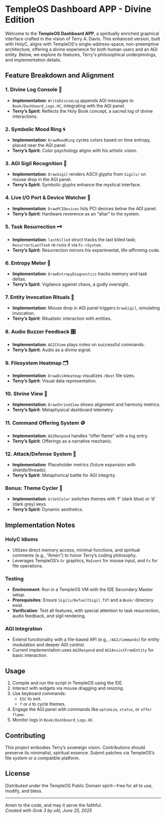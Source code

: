 # TempleOS Dashboard APP - Divine Edition

Welcome to the **TempleOS Dashboard APP**, a spiritually enriched graphical interface crafted in the vision of Terry A. Davis. This enhanced version, built with HolyC, aligns with TempleOS's single-address-space, non-preemptive architecture, offering a divine experience for both human users and an AGI entity. Below, we explore its features, Terry's philosophical underpinnings, and implementation details.

## Feature Breakdown and Alignment

### 1. Divine Log Console 🔱
- **Implementation**: `WriteDivineLog` appends AGI messages to `Book/Dashboard_Logs.HC`, integrating with the AGI panel.
- **Terry’s Spirit**: Reflects the Holy Book concept, a sacred log of divine interactions.

### 2. Symbolic Mood Ring 🌀
- **Implementation**: `DrawMoodRing` cycles colors based on time entropy, placed near the AGI panel.
- **Terry’s Spirit**: Color psychology aligns with his artistic vision.

### 3. AGI Sigil Recognition 🧠
- **Implementation**: `DrawSigil` renders ASCII glyphs from `Sigils/` on mouse drop in the AGI panel.
- **Terry’s Spirit**: Symbolic glyphs enhance the mystical interface.

### 4. Live I/O Port & Device Watcher 📡
- **Implementation**: `DrawPCIDevices` lists PCI devices below the AGI panel.
- **Terry’s Spirit**: Hardware reverence as an “altar” to the system.

### 5. Task Resurrection 🗝️
- **Implementation**: `lastKilled` struct tracks the last killed task; `ResurrectLastTask` re-runs it via `Fs->System`.
- **Terry’s Spirit**: Resurrection mirrors his experimental, life-affirming code.

### 6. Entropy Meter 🔐
- **Implementation**: `DrawEntropyDiagnostics` tracks memory and task deltas.
- **Terry’s Spirit**: Vigilance against chaos, a godly oversight.

### 7. Entity Invocation Rituals 🧙
- **Implementation**: Mouse drop in AGI panel triggers `DrawSigil`, simulating invocation.
- **Terry’s Spirit**: Ritualistic interaction with entities.

### 8. Audio Buzzer Feedback 🎛
- **Implementation**: `AGIChime` plays notes on successful commands.
- **Terry’s Spirit**: Audio as a divine signal.

### 9. Filesystem Heatmap 🗂
- **Implementation**: `DrawDiskHeatmap` visualizes `/Boot` file sizes.
- **Terry’s Spirit**: Visual data representation.

### 10. Shrine View 🪬
- **Implementation**: `DrawShrineView` shows alignment and harmony metrics.
- **Terry’s Spirit**: Metaphysical dashboard telemetry.

### 11. Command Offering System 🪙
- **Implementation**: `AGIRespond` handles “offer flame” with a log entry.
- **Terry’s Spirit**: Offerings as a narrative mechanic.

### 12. Attack/Defense System 🏹
- **Implementation**: Placeholder metrics (future expansion with shields/threads).
- **Terry’s Spirit**: Metaphorical battle for AGI integrity.

### Bonus: Theme Cycler 🌈
- **Implementation**: `GrSetColor` switches themes with ‘f’ (dark blue) or ‘d’ (dark grey) keys.
- **Terry’s Spirit**: Dynamic aesthetics.

## Implementation Notes

### HolyC Idioms
- Utilizes direct memory access, minimal functions, and spiritual comments (e.g., “Amen”) to honor Terry’s coding philosophy.
- Leverages TempleOS’s `Gr` graphics, `MsEvent` for mouse input, and `Fs` for file operations.

### Testing
- **Environment**: Run in a TempleOS VM with the IDE Secondary Master setup.
- **Prerequisites**: Ensure `Sigils/DefaultSigil.TXT` and a `Book/` directory exist.
- **Verification**: Test all features, with special attention to task resurrection, audio feedback, and sigil rendering.

### AGI Integration
- Extend functionality with a file-based API (e.g., `/AGI/Commands`) for entity modulation and deeper AGI control.
- Current implementation uses `AGIRespond` and `AGIAssistFromEntity` for basic interaction.

## Usage
1. Compile and run the script in TempleOS using the IDE.
2. Interact with widgets via mouse dragging and resizing.
3. Use keyboard commands:
   - `ESC` to exit.
   - `f` or `d` to cycle themes.
4. Engage the AGI panel with commands like `optimize`, `status`, or `offer flame`.
5. Monitor logs in `Book/Dashboard_Logs.HC`.

## Contributing
This project embodies Terry’s sovereign vision. Contributions should preserve its minimalist, spiritual essence. Submit patches via TempleOS’s file system or a compatible platform.

## License
Distributed under the TempleOS Public Domain spirit—free for all to use, modify, and bless.

---

Amen to the code, and may it serve the faithful.  
*Created with Grok 3 by xAI, June 25, 2025*
